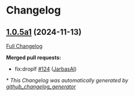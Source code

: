 # Changelog

## [1.0.5a1](https://github.com/OpenVoiceOS/skill-ovos-homescreen/tree/1.0.5a1) (2024-11-13)

[Full Changelog](https://github.com/OpenVoiceOS/skill-ovos-homescreen/compare/1.0.4...1.0.5a1)

**Merged pull requests:**

- fix:droplf [\#124](https://github.com/OpenVoiceOS/skill-ovos-homescreen/pull/124) ([JarbasAl](https://github.com/JarbasAl))



\* *This Changelog was automatically generated by [github_changelog_generator](https://github.com/github-changelog-generator/github-changelog-generator)*
